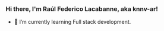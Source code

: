 ### Hi there, I'm Raúl Federico Lacabanne, aka **knnv-ar**!
<!--
**knnv-ar/knnv-ar** is a ✨ _special_ ✨ repository because its `README.md` (this file) appears on your GitHub profile.
-->

<!--- 🔭 I’m currently working on ...-->
- 🌱 I’m currently learning Full stack development.
<!--- 👯 I’m looking to collaborate on ...-->
<!--- 🤔 I’m looking for help with ...-->
<!--- 💬 Ask me about ...-->
<!--- 📫 How to reach me: ...-->
<!--- 😄 Pronouns: ...-->
<!--- ⚡ Fun fact: ...-->
